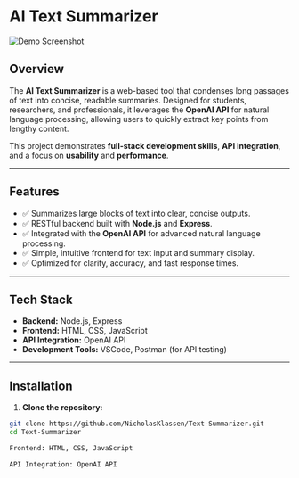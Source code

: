 # AI Text Summarizer

![Demo Screenshot](<img width="555" height="749" alt="image" src="https://github.com/user-attachments/assets/fb0318e2-256f-4cd2-887c-703fa36521d5" />
) <!-- Replace with your screenshot -->

## Overview
The **AI Text Summarizer** is a web-based tool that condenses long passages of text into concise, readable summaries. Designed for students, researchers, and professionals, it leverages the **OpenAI API** for natural language processing, allowing users to quickly extract key points from lengthy content.

This project demonstrates **full-stack development skills**, **API integration**, and a focus on **usability** and **performance**.

---

## Features
- ✅ Summarizes large blocks of text into clear, concise outputs.
- ✅ RESTful backend built with **Node.js** and **Express**.
- ✅ Integrated with the **OpenAI API** for advanced natural language processing.
- ✅ Simple, intuitive frontend for text input and summary display.
- ✅ Optimized for clarity, accuracy, and fast response times.

---

## Tech Stack
- **Backend:** Node.js, Express
- **Frontend:** HTML, CSS, JavaScript
- **API Integration:** OpenAI API
- **Development Tools:** VSCode, Postman (for API testing)

---

## Installation

1. **Clone the repository:**
```bash
git clone https://github.com/NicholasKlassen/Text-Summarizer.git
cd Text-Summarizer

Frontend: HTML, CSS, JavaScript

API Integration: OpenAI API
